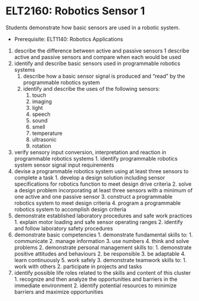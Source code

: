 # ELT2160: Robotics Sensor 1

Students demonstrate how basic sensors are used in a robotic system.

* Prerequisite: ELT1140: Robotics Applications
 
1. describe the difference between active and passive sensors
    1 describe active and passive sensors and compare when each would be used
2. identify and describe basic sensors used in programmable robotics systems
    1. describe how a basic sensor signal is produced and “read” by the programmable robotics system
    2. identify and describe the uses of the following sensors:
        1. touch
        2. imaging
        3. light
        4. speech
        5. sound
        6. smell
        7. temperature
        8. ultrasonic
        9. rotation
3. verify sensory input conversion, interpretation and reaction in programmable robotics systems
        1. identify programmable robotics system sensor signal input requirements
4. devise a programmable robotics system using at least three sensors to complete a task
        1. develop a design solution including sensor specifications for robotics function to meet design drive criteria
        2. solve a design problem incorporating at least three sensors with a minimum of one active and one passive sensor
        3. construct a programmable robotics system to meet design criteria
        4. program a programmable robotics system to accomplish design criteria
5. demonstrate established laboratory procedures and safe work practices
        1. explain motor loading and safe sensor operating ranges
        2. identify and follow laboratory safety procedures
6. demonstrate basic competencies
        1. demonstrate fundamental skills to:
            1. communicate
            2. manage information
            3. use numbers
            4. think and solve problems
        2. demonstrate personal management skills to:
            1. demonstrate positive attitudes and behaviours
            2. be responsible
            3. be adaptable
            4. learn continuously
            5. work safely
        3. demonstrate teamwork skills to:
            1. work with others
            2. participate in projects and tasks
7. identify possible life roles related to the skills and content of this cluster
        1. recognize and then analyze the opportunities and barriers in the immediate environment
        2. identify potential resources to minimize barriers and maximize opportunities
